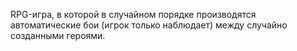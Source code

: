 RPG-игра, в которой в случайном порядке производятся автоматические бои (игрок только наблюдает) между случайно созданными героями.
